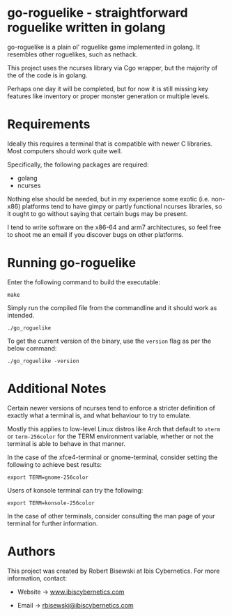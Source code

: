 # go-roguelike - straightforward roguelike written in golang

go-roguelike is a plain ol' roguelike game implemented in golang. It
resembles other roguelikes, such as nethack.

This project uses the ncurses library via Cgo wrapper, but the majority of
the of the code is in golang.

Perhaps one day it will be completed, but for now it is still missing
key features like inventory or proper monster generation or multiple
levels.


# Requirements

Ideally this requires a terminal that is compatible with newer C
libraries. Most computers should work quite well.

Specifically, the following packages are required:

* golang
* ncurses

Nothing else should be needed, but in my experience some exotic (i.e.
non-x86) platforms tend to have gimpy or partly functional ncurses
libraries, so it ought to go without saying that certain bugs may be
present. 

I tend to write software on the x86-64 and arm7 architectures, so feel
free to shoot me an email if you discover bugs on other platforms.


# Running go-roguelike

Enter the following command to build the executable:

```
make
```

Simply run the compiled file from the commandline and it should work as
intended.

```
./go_roguelike
```

To get the current version of the binary, use the `version` flag as per
the below command:

```
./go_roguelike -version
```

# Additional Notes

Certain newer versions of ncurses tend to enforce a stricter definition
of exactly what a terminal is, and what behaviour to try to emulate.

Mostly this applies to low-level Linux distros like Arch that default
to `xterm` or `term-256color` for the TERM environment variable, whether
or not the terminal is able to behave in that manner.

In the case of the xfce4-terminal or gnome-terminal, consider setting the
following to achieve best results:

`export TERM=gnome-256color`

Users of konsole terminal can try the following:

`export TERM=konsole-256color`

In the case of other terminals, consider consulting the man page of your
terminal for further information.

# Authors

This project was created by Robert Bisewski at Ibis Cybernetics. For more
information, contact:

* Website -> www.ibiscybernetics.com

* Email -> rbisewski@ibiscybernetics.com
